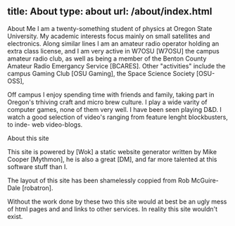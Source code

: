 title: About
type: about
url: /about/index.html
---
About Me
I am a twenty-something student of physics at Oregon State University. My academic interests
focus mainly on small satellites and electronics. Along similar lines I am an amateur radio 
operator holding an extra class license, and I am very active in W7OSU [W7OSU] the campus 
amateur radio club, as well as being a member of the Benton County Amateur Radio Emergancy
Service [BCARES]. Other "activities" include the campus Gaming Club [OSU Gaming], the Space
Science Society [OSU-OSS], 

Off campus I enjoy spending time with friends and family, taking part in Oregon's trhiving 
craft and micro brew culture. I play a wide varity of computer games, none of them very well.
I have been seen playing D&D. I watch a good selection of video's ranging from feature lenght 
blockbusters, to inde- web video-blogs.

[contact]:/contact

About this site

This site is powered by [Wok] a static website generator written by Mike Cooper [Mythmon], he
is also a great [DM], and far more talented at this software stuff than I.

The layout of this site has been shamelessly coppied from Rob McGuire-Dale [robatron].

Without the work done by these two this site would at best be an ugly mess of html pages and
and links to other services. In reality this site wouldn't exist.